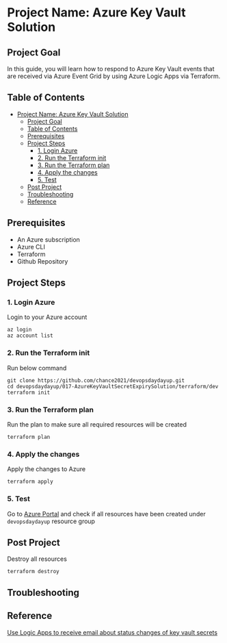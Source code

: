 # Project Name: Azure Key Vault Solution

## Project Goal
In this guide, you will learn how to respond to Azure Key Vault events that are received via Azure Event Grid by using Azure Logic Apps via Terraform.

## Table of Contents
- [Project Name: Azure Key Vault Solution](#project-name-azure-key-vault-solution)
  - [Project Goal](#project-goal)
  - [Table of Contents](#table-of-contents)
  - [Prerequisites](#prerequisites)
  - [Project Steps](#project-steps)
    - [1. Login Azure](#1-login-azure)
    - [2. Run the Terraform init](#2-run-the-terraform-init)
    - [3. Run the Terraform plan](#3-run-the-terraform-plan)
    - [4. Apply the changes](#4-apply-the-changes)
    - [5. Test](#5-test)
  - [Post Project](#post-project)
  - [Troubleshooting](#troubleshooting)
  - [Reference](#reference)

## <a name="prerequisites">Prerequisites</a>
- An Azure subscription
- Azure CLI
- Terraform
- Github Repository

## <a name="project_steps">Project Steps</a>

### 1. Login Azure
Login to your Azure account
```
az login
az account list
```

### 2. Run the Terraform init
Run below command
```
git clone https://github.com/chance2021/devopsdaydayup.git
cd devopsdaydayup/017-AzureKeyVaultSecretExpirySolution/terraform/dev
terraform init
```

### 3. Run the Terraform plan
Run the plan to make sure all required resources will be created
```
terraform plan
```

### 4. Apply the changes
Apply the changes to Azure
```
terraform apply
```

### 5. Test
Go to [Azure Portal](https://portal.azure.com) and check if all resources have been created under `devopsdaydayup` resource group

## <a name="post_project">Post Project</a>
Destroy all resources
```
terraform destroy
```

## <a name="troubleshooting">Troubleshooting</a>

## <a name="reference">Reference</a>
[Use Logic Apps to receive email about status changes of key vault secrets](https://learn.microsoft.com/en-us/azure/key-vault/general/event-grid-logicapps)